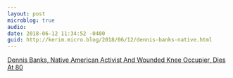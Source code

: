 ```yaml
---
layout: post
microblog: true
audio: 
date: 2018-06-12 11:34:52 -0400
guid: http://kerim.micro.blog/2018/06/12/dennis-banks-native.html
---
```

[Dennis Banks, Native American Activist And Wounded Knee Occupier, Dies At 80](http://dailynativenews.site/2018/03/dennis-banks-native-american-activist-and-wounded-knee-occupier-dies-at-80)
